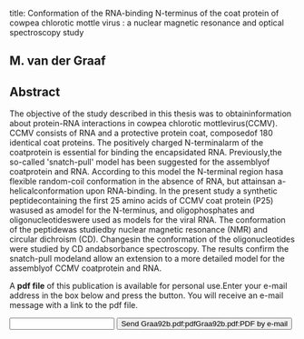 title: Conformation of the RNA-binding N-terminus of the coat protein of cowpea chlorotic mottle virus : a nuclear magnetic resonance and optical spectroscopy study

## M. van der Graaf

## Abstract
The objective of the study described in this thesis was to obtaininformation about protein-RNA interactions in cowpea chlorotic mottlevirus(CCMV). CCMV consists of RNA and a protective protein coat, composedof 180 identical coat proteins. The positively charged N-terminalarm of the coatprotein is essential for binding the encapsidated RNA. Previously,the so-called 'snatch-pull' model has been suggested for the assemblyof coatprotein and RNA. According to this model the N-terminal region hasa flexible random-coil conformation in the absence of RNA, but attainsan a-helicalconformation upon RNA-binding. In the present study a synthetic peptidecontaining the first 25 amino acids of CCMV coat protein (P25) wasused as amodel for the N-terminus, and oligophosphates and oligonucleotideswere used as models for the viral RNA. The conformation of the peptidewas studiedby nuclear magnetic resonance (NMR) and circular dichroism (CD). Changesin the conformation of the oligonucleotides were studied by CD andabsorbance spectroscopy. The results confirm the snatch-pull modeland allow an extension to a more detailed model for the assemblyof CCMV coatprotein and RNA.

A <b>pdf file</b> of this publication is available for personal use.Enter your e-mail address in the box below and press the button. You will receive an e-mail message with a link to the pdf file.
<form action="sender.php">  <input type="text" name="email">  <input type="submit" value="Send Graa92b.pdf:pdfGraa92b.pdf:PDF by e-mail"></form>